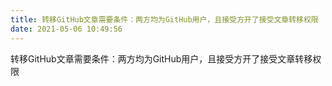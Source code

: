 ```yaml
---
title: 转移GitHub文章需要条件：两方均为GitHub用户，且接受方开了接受文章转移权限 
date: 2021-05-06 10:49:56
---
```

转移GitHub文章需要条件：两方均为GitHub用户，且接受方开了接受文章转移权限 